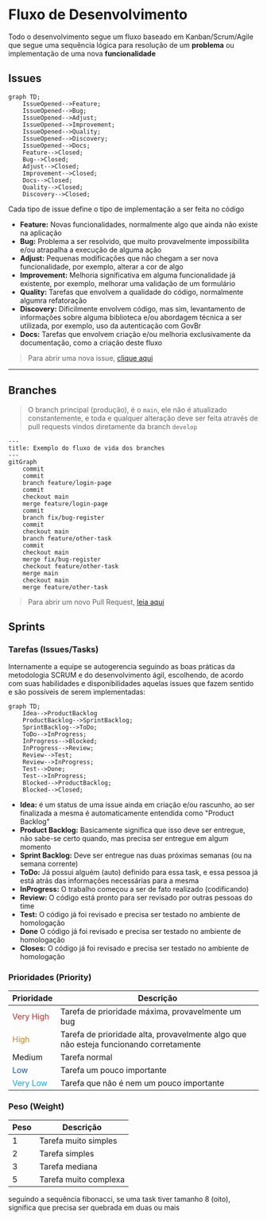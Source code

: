 # Fluxo de Desenvolvimento

Todo o desenvolvimento segue um fluxo baseado em Kanban/Scrum/Agile que segue uma sequência lógica para resolução de um **problema** ou implementação de uma nova **funcionalidade**


## Issues

```mermaid
graph TD;
    IssueOpened-->Feature;
    IssueOpened-->Bug;
    IssueOpened-->Adjust;
    IssueOpened-->Improvement;
    IssueOpened-->Quality;
    IssueOpened-->Discovery;
    IssueOpened-->Docs;
    Feature-->Closed;
    Bug-->Closed;
    Adjust-->Closed;
    Improvement-->Closed;
    Docs-->Closed;
    Quality-->Closed;
    Discovery-->Closed;
```

Cada tipo de issue define o tipo de implementação a ser feita no código

- **Feature:** Novas funcionalidades, normalmente algo que ainda não existe na aplicação
- **Bug:** Problema a ser resolvido, que muito provavelmente impossibilita e/ou atrapalha a execução de alguma ação
- **Adjust:** Pequenas modificações que não chegam a ser nova funcionalidade, por exemplo, alterar a cor de algo
- **Improvement:** Melhoria significativa em alguma funcionalidade já existente, por exemplo, melhorar uma validação de um formulário
- **Quality:** Tarefas que envolvem a qualidade do código, normalmente algumra refatoração
- **Discovery:** Dificilmente envolvem código, mas sim, levantamento de informações sobre alguma biblioteca e/ou abordagem técnica a ser utilizada, por exemplo, uso da autenticação com GovBr
- **Docs:** Tarefas que envolvem criação e/ou melhoria exclusivamente da documentação, como a criação deste fluxo

> Para abrir uma nova issue, [clique aqui](https://github.com/secultce/aurora/issues/new)

--- 

## Branches

> O branch principal (produção), é o `main`, ele não é atualizado constantemente, e toda e qualquer alteração deve ser feita através de pull requests vindos diretamente da branch `develop`

```mermaid
---
title: Exemplo do fluxo de vida dos branches
---
gitGraph
    commit
    commit
    branch feature/login-page
    commit
    checkout main
    merge feature/login-page
    commit
    branch fix/bug-register
    commit
    checkout main
    branch feature/other-task
    commit
    checkout main
    merge fix/bug-register
    checkout feature/other-task
    merge main
    checkout main
    merge feature/other-task

```
> Para abrir um novo Pull Request, [leia aqui](./CREATE-PULL-REQUESTS.md)


## Sprints

### Tarefas (Issues/Tasks)

Internamente a equipe se autogerencia seguindo as boas práticas da metodologia SCRUM e do desenvolvimento ágil, escolhendo, de acordo com suas habilidades e disponibilidades aquelas issues que fazem sentido e são possíveis de serem implementadas:

```mermaid
graph TD;
    Idea-->ProductBacklog
    ProductBacklog-->SprintBacklog;
    SprintBacklog-->ToDo;
    ToDo-->InProgress;
    InProgress-->Blocked;
    InProgress-->Review;
    Review-->Test;
    Review-->InProgress;
    Test-->Done;
    Test-->InProgress;
    Blocked-->ProductBacklog;
    Blocked-->Closed;
```

- **Idea:** é um status de uma issue ainda em criação e/ou rascunho, ao ser finalizada a mesma é automaticamente entendida como "Product Backlog"
- **Product Backlog:** Basicamente significa que isso deve ser entregue, não sabe-se certo quando, mas precisa ser entregue em algum momento
- **Sprint Backlog:** Deve ser entregue nas duas próximas semanas (ou na semana corrente)
- **ToDo:** Já possui alguém (auto) definido para essa task, e essa pessoa já está atrás das informações necessárias para a mesma 
- **InProgress:** O trabalho começou a ser de fato realizado (codificando)
- **Review:** O código está pronto para ser revisado por outras pessoas do time
- **Test:** O código já foi revisado e precisa ser testado no ambiente de homologação
- **Done** O código já foi revisado e precisa ser testado no ambiente de homologação
- **Closes:** O código já foi revisado e precisa ser testado no ambiente de homologação

### Prioridades (Priority)
<table>
    <thead>
        <tr><th>Prioridade</th><th>Descrição</th></tr>
    </thead>    
    <tbody>
        <tr>
            <td style="color: #b82e2e">Very High</td><td>Tarefa de prioridade máxima, provavelmente um bug</td>
        </tr>
        <tr>
            <td style="color: #b88a2e">High</td><td>Tarefa de prioridade alta, provavelmente algo que não esteja funcionando corretamente</td>
        </tr>
        <tr>
            <td>Medium</td><td>Tarefa normal</td>
        </tr>
        <tr>
            <td style="color: #0d5aa7;">Low</td><td>Tarefa um pouco importante</td>
        </tr>
        <tr>
            <td style="color: #00acee;">Very Low</td><td>Tarefa que não é nem um pouco importante</td>
        </tr>
    </tbody>
</table>

### Peso (Weight)

<table>
    <thead>
        <tr><th>Peso</th><th>Descrição</th></tr>
    </thead>    
    <tbody>
        <tr>
            <td>1</td><td>Tarefa muito simples</td>
        </tr>
        <tr>
            <td>2</td><td>Tarefa simples</td>
        </tr>
        <tr>
            <td>3</td><td>Tarefa mediana</td>
        </tr>
        <tr>
            <td>5</td><td>Tarefa muito complexa</td>
        </tr>
    </tbody>
</table>

seguindo a sequência fibonacci, se uma task tiver tamanho 8 (oito), significa que precisa ser quebrada em duas ou mais 